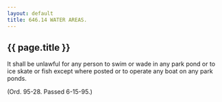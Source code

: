 ```yaml
---
layout: default 
title: 646.14 WATER AREAS.
---
```


{{ page.title }}
----------------

It shall be unlawful for any person to swim or wade in any park pond or
to ice skate or fish except where posted or to operate any boat on any
park ponds.

(Ord. 95-28. Passed 6-15-95.)
